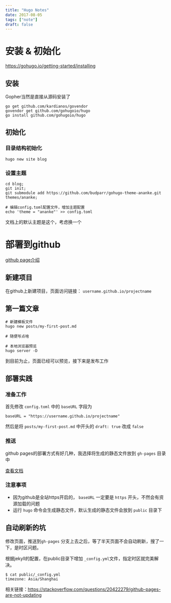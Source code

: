 ```yaml
---
title: "Hugo Notes"
date: 2017-08-05
tags: ["note"]
draft: false
---
```


#   安装 & 初始化

https://gohugo.io/getting-started/installing

##  安装

Gopher当然是直接从源码安装了

```
go get github.com/kardianos/govendor
govendor get github.com/gohugoio/hugo
go install github.com/gohugoio/hugo
```

##  初始化

### 目录结构初始化

```
hugo new site blog
```

### 设置主题

```
cd blog;
git init;
git submodule add https://github.com/budparr/gohugo-theme-ananke.git themes/ananke;

# 编辑config.toml配置文件，增加主题配置
echo 'theme = "ananke"' >> config.toml
```

文档上的默认主题是这个，考虑换一个

#   部署到github

[github page介绍](https://help.github.com/articles/user-organization-and-project-pages/)

##  新建项目

在github上新建项目，页面访问链接： `username.github.io/projectname`   

##  第一篇文章

```
# 新建模板文件
hugo new posts/my-first-post.md

# 随便写点啥

# 本地浏览器预览
hugo server -D
```

到目前为止，页面已经可以预览，接下来是发布工作

##  部署实践

### 准备工作

首先修改 `config.toml` 中的 `baseURL` 字段为
```
baseURL = "https://username.github.io/projectname"
```

然后是将 `posts/my-first-post.md` 中开头的 `draft: true` 改成 `false` 

### 推送

github pages的部署方式有好几种，我选择将生成的静态文件放到 `gh-pages` 目录中

[查看文档](https://gohugo.io/hosting-and-deployment/hosting-on-github/#deployment-from-your-gh-pages-branch)

### 注意事项

-   因为github是全站https开启的， `baseURL` 一定要是 `https` 开头，不然会有资源加载的问题
-   运行 `hugo` 命令会生成静态文件，默认生成的静态文件会放到 `public` 目录下

##  自动刷新的坑

修改页面，推送到`gh-pages` 分支上去之后，等了半天页面不会自动刷新，搜了一下，是时区问题。

根据jekyll的配置，在public目录下增加 `_config.yml`文件，指定时区就完美解决。

```shell
$ cat public/_config.yml
timezone: Asia/Shanghai
```

相关链接：https://stackoverflow.com/questions/20422279/github-pages-are-not-updating